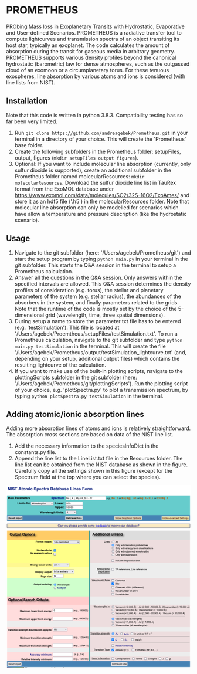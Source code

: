 # PROMETHEUS
PRObing Mass loss in Exoplanetary Transits with Hydrostatic, Evaporative and User-defined Scenarios.
PROMETHEUS is a radiative transfer tool to compute lightcurves and transmission spectra of an object
transiting its host star, typically an exoplanet. The code calculates the amount of absorption during
the transit for gaseous media in arbitrary geometry. PROMETHEUS supports various density profiles
beyond the canonical hydrostatic (barometric) law for dense atmospheres, such as the outgassed
cloud of an exomoon or a circumplanetary torus. For these tenuous exospheres, line absorption
by various atoms and ions is considered (with line lists from NIST).

## Installation
Note that this code is written in python 3.8.3. Compatibility testing has so far been very limited.
1. Run ```git clone https://github.com/andreagebek/Prometheus.git``` in your terminal in a directory of your choice. This will
create the 'Prometheus' base folder.
2. Create the following subfolders in the Prometheus folder: setupFiles, output, figures (```mkdir setupFiles output figures```).
3. Optional: If you want to include molecular line absorption (currently, only sulfur dioxide is supported), create an additional 
subfolder in the Prometheus folder named molceularResources: ```mkdir molecularResources```. Download the sulfur dioxide line list
in TauRex format from the ExoMOL database under https://www.exomol.com/data/molecules/SO2/32S-16O2/ExoAmes/ and store it as an hdf5 file ('.h5') in the molecularResources folder. Note that molecular line absorption can only be modelled for scenarios
which have allow a temperature and pressure description (like the hydrostatic scenario).

## Usage
1. Navigate to the git subfolder (here: '/Users/agebek/Prometheus/git') and start the setup program
by typing ```python main.py``` in your terminal in the git subfolder. This starts the Q&A session
in the terminal to setup a Prometheus calculation.
2. Answer all the questions in the Q&A session. Only answers within the specified intervals are
allowed. This Q&A session determines the density profiles of consideration (e.g. torus), 
the stellar and planetary parameters of the system (e.g. stellar radius), the abundances
of the absorbers in the system, and finally parameters related to the grids. Note that the
runtime of the code is mostly set by the choice of the 5-dimensional grid (wavelength, time,
three spatial dimensions).
3. During setup a name to store the parameter txt file has to be entered (e.g. 'testSimulation').
This file is located at '/Users/agebek/Proemtheus/setupFiles/testSimulation.txt'. To run a Prometheus
calculation, navigate to the git subfolder and type ```python main.py testSimulation``` in
the terminal. This will create the file '/Users/agebek/Prometheus/output/testSimulation_lightcurve.txt'
(and, depending on your setup, additional output files) which contains the resulting lightcurve of the calculation.
4. If you want to make use of the built-in plotting scripts, navigate to the plottingScripts subfolder
in the git subfolder (here: '/Users/agebek/Prometheus/git/plottingScripts'). Run the plotting script
of your choice, e.g. 'plotSpectra.py' to plot a transmission spectrum, by typing ```python plotSpectra.py testSimulation```
in the terminal.

## Adding atomic/ionic absorption lines
Adding more absorption lines of atoms and ions is relatively straightforward. The absorption cross sections are
based on data of the NIST line list.
1. Add the necessary information to the speciesInfoDict in the constants.py file.
2. Append the line list to the LineList.txt file in the Resources folder. The line list can be obtained from
the NIST database as shown in the figure. Carefully copy all the settings shown in this figure (except for 
the Spectrum field at the top where you can select the species).

![NIST example](NISTexample.png?raw=true)